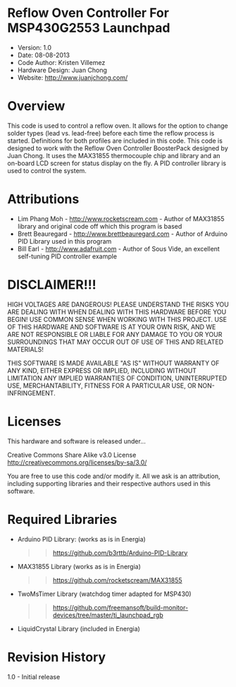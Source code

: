 Reflow Oven Controller For MSP430G2553 Launchpad
========
- Version: 1.0
- Date: 08-08-2013
- Code Author: Kristen Villemez
- Hardware Design: Juan Chong
- Website: http://www.juanjchong.com/

Overview
========
This code is used to control a reflow oven. It allows for the option to change
solder types (lead vs. lead-free) before each time the reflow process is started.
Definitions for both profiles are included in this code. This code is designed to
work with the Reflow Oven Controller BoosterPack designed by Juan Chong. It uses
the MAX31855 thermocouple chip and library and an on-board LCD screen for status
display on the fly. A PID controller library is used to control the system.

Attributions
========
+ Lim Phang Moh - http://www.rocketscream.com - Author of MAX31855 library and original code off which this program is based
+ Brett Beauregard - http://www.brettbeauregard.com - Author of Arduino PID Library used in this program
+ Bill Earl - http://www.adafruit.com - Author of Sous Vide, an excellent self-tuning PID controller example

DISCLAIMER!!!
========
HIGH VOLTAGES ARE DANGEROUS! PLEASE UNDERSTAND THE RISKS YOU ARE DEALING WITH
WHEN DEALING WITH THIS HARDWARE BEFORE YOU BEGIN! USE COMMON SENSE WHEN WORKING
WITH THIS PROJECT. USE OF THIS HARDWARE AND SOFTWARE IS AT YOUR OWN RISK, AND
WE ARE NOT RESPONSIBLE OR LIABLE FOR ANY DAMAGE TO YOU OR YOUR SURROUNDINGS THAT
MAY OCCUR OUT OF USE OF THIS AND RELATED MATERIALS!

THIS SOFTWARE IS MADE AVAILABLE "AS IS" WITHOUT WARRANTY OF ANY KIND, EITHER
EXPRESS OR IMPLIED, INCLUDING WITHOUT LIMITATION ANY IMPLIED WARRANTIES OF
CONDITION, UNINTERRUPTED USE, MERCHANTABILITY, FITNESS FOR A PARTICULAR USE, OR
NON-INFRINGEMENT.

Licenses
=========
This hardware and software is released under...

Creative Commons Share Alike v3.0 License
http://creativecommons.org/licenses/by-sa/3.0/

You are free to use this code and/or modify it. All we ask is an attribution,
including supporting libraries and their respective authors used in this
software.

Required Libraries
===================
- Arduino PID Library: (works as is in Energia)
  >> https://github.com/b3rttb/Arduino-PID-Library
- MAX31855 Library (works as is in Energia)
  >> https://github.com/rocketscream/MAX31855
- TwoMsTimer Library (watchdog timer adapted for MSP430)
  >> https://github.com/freemansoft/build-monitor-devices/tree/master/ti_launchpad_rgb
- LiquidCrystal Library (included in Energia)

Revision History
========
1.0 - Initial release
